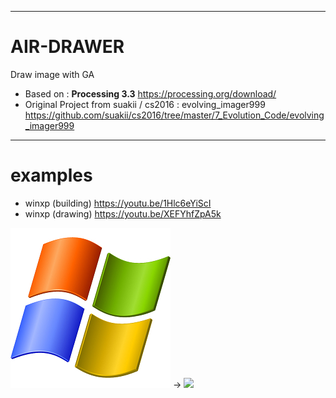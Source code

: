 --------
# AIR-DRAWER

Draw image with GA

- Based on : **Processing 3.3** https://processing.org/download/
- Original Project from suakii / cs2016 : evolving_imager999 https://github.com/suakii/cs2016/tree/master/7_Evolution_Code/evolving_imager999

--------
# examples

- winxp (building) https://youtu.be/1Hlc6eYiScI
- winxp (drawing) https://youtu.be/XEFYhfZpA5k

<img src="https://github.com/mileu32/AIR-DRAWER/blob/master/examples/xp.jpg"> -> <img src="https://github.com/mileu32/AIR-DRAWER/blob/master/examples/result(16x)_xp.png">
